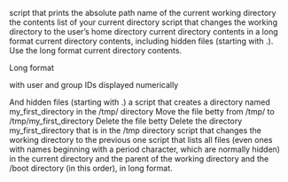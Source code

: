 script that prints the absolute path name of the current working directory
the contents list of your current directory 
script that changes the working directory to the user’s home directory
current directory contents in a long format
current directory contents, including hidden files (starting with .). Use the long format
current directory contents.



Long format

with user and group IDs displayed numerically

And hidden files (starting with .)
a script that creates a directory named my_first_directory in the /tmp/ directory
Move the file betty from /tmp/ to /tmp/my_first_directory
Delete the file betty
Delete the directory my_first_directory that is in the /tmp directory
script that changes the working directory to the previous one 
script that lists all files (even ones with names beginning with a period character, which are normally hidden) in the current directory and the parent of the working directory and the /boot directory (in this order), in long format.
